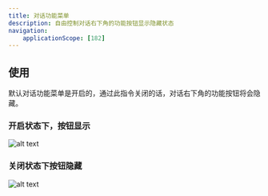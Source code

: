 ```yaml
---
title: 对话功能菜单
description: 自由控制对话右下角的功能按钮显示隐藏状态
navigation:
    applicationScope: [182]
---
```


## 使用

默认对话功能菜单是开启的，通过此指令关闭的话，对话右下角的功能按钮将会隐藏。

### 开启状态下，按钮显示

![alt text](https://assbak.gcw.wiki/gcw/image/zh_hans/commands/system/dialogmenu/image.png)

### 关闭状态下按钮隐藏

![alt text](https://assbak.gcw.wiki/gcw/image/zh_hans/commands/system/dialogmenu/image-1.png)
